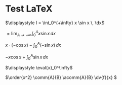 # Test LaTeX

$\displaystyle I = \int_0^{+\infty} x \sin x \, \dx$

$\displaystyle = \lim_{A \to +\infty} \int_0^A x \sin x \, dx$

$\displaystyle x \cdot (- \cos x) - \int_0^A (- \sin x) \, dx$

$\displaystyle -x \cos x + \int_0^A \sin x \, dx$

$\displaystyle \eval{x}_0^\infty$

$\order{x^2} \comm{A}{B} \acomm{A}{B} \dv{f}{x}	$
